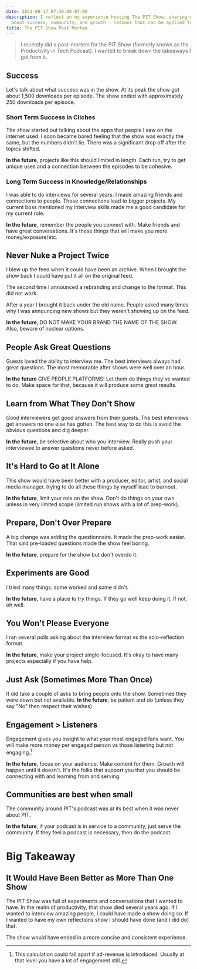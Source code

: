 ```yaml
---
date: 2021-08-17 07:30:00-07:00
description: I reflect on my experience hosting The PIT Show, sharing what I learned
  about success, community, and growth - lessons that can be applied to any project.
title: The PIT Show Post Mortem
---
```


> I recently did a post-mortem for the PIT Show (formerly known as the Productivity in Tech Podcast). I wanted to break down the takeaways I got from it.


## Success
Let's talk about what success was in the show. At its peak the show got about 1,500 downloads per episode. The show ended with approximately 250 downloads per episode.

### Short Term Success in Cliches
The show started out talking about the apps that people I saw on the internet used. I soon became bored feeling that the show was exactly the same, but the numbers didn't lie. There was a significant drop off after the topics shifted. 

**In the future**, projects like this should limited in length. Each run, try to get unique uses and a connection between the episodes to be cohesive.

### Long Term Success in Knowledge/Relationships

I was able to do interviews for several years. I made amazing friends and connections to people. Those connections lead to bigger projects. My current boss mentioned my interview skills made me a  good candidate for my current role.

**In the future**, remember the people you connect with. Make friends and have great conversations. It's these things that will make you more money/exposure/etc. 

## Never Nuke a Project Twice

I blew up the feed when it could have been an archive. When I brought the show back I could have put it all on the original feed.

The second time I announced a rebranding and change to the format. This did not work.

After a year I brought it back under the old name. People asked many times why I was announcing new shows but they weren't showing up on the feed.

**In the future**, DO NOT MAKE YOUR BRAND THE NAME OF THE SHOW. Also, beware of nuclear options.

## People Ask Great Questions

Guests loved the ability to interview me. The best interviews always had great questions. The most memorable after shows were well over an hour.

**In the future** GIVE PEOPLE PLATFORMS! Let them do things they've wanted to do. Make space for that, because it will produce some great results.

## Learn from What They Don't Show

Good interviewers get good answers from their guests. The best interviews get answers no one else has gotten. The best way to do this is avoid the obvious questions and dig deeper.

**In the future**, be selective about who you interview. Really push your interviewee to answer questions never before asked.

## It's Hard to Go at It Alone

This show would have been better with a producer, editor, artist, and social media manager. trying to do all these things by myself  lead to burnout.

**In the future**, limit your role on the show. Don't do things on your own unless in very limited scope (limited run shows with a lot of prep-work).

## Prepare, Don't Over Prepare

A big change was adding the questionnaire. It made the prep-work easier. That said pre-loaded questions made the show feel boring.

**In the future**, prepare for the show but don't overdo it.

## Experiments are Good

I tried many things. some worked and some didn't. 

**In the future**, have a place to try things. If they go well keep doing it. If not, oh well.

## You Won't Please Everyone

I ran several polls asking about the interview format vs the solo-reflection format.

**In the future**, make your project single-focused. It's okay to have many projects especially if you have help.

## Just Ask (Sometimes More Than Once) 

It did take a couple of asks to bring people onto the show. Sometimes they were down but not available. 
**In the future**, be patient and do  (unless they say "No" then respect their wishes)

## Engagement > Listeners
Engagement gives you insight to what your most engaged fans want. You will make more money per engaged person vs those listening but not engaging.[^1]

**In the future**, focus on your audience. Make content for them. Growth will happen until it doesn't. It's the folks that support you that you should be connecting with and learning from and serving.

## Communities are best when small
The community around PIT's podcast was at its best when it was never about PIT. 

**In the future**, if your podcast is in service to a community, just serve the community. If they feel a podcast is necessary, then do the podcast.

# Big Takeaway
## It Would Have Been Better as More Than One Show

The PIT Show was full of experiments and conversations that I wanted to have. In the realm of productivity, that show died several years ago. If I wanted to interview amazing people, I could have made a show doing so. If I wanted to have my own reflections show I should have done (and I did do) that.

The show would have ended in a more concise and consistent experience.

[^1]: This calculation could fall apart if ad-revenue is introduced. Usually at that level you have a lot of engagement still.